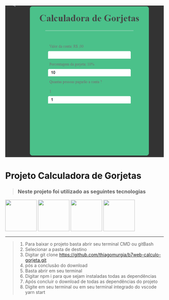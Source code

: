 ![calc](calc.gif)

 # Projeto Calculadora de Gorjetas 
> ### Neste projeto foi utilizado as seguintes tecnologias

<img src="https://cdn.iconscout.com/icon/free/png-256/react-4-1175110.png" width="100" height="100" justfy="center">
<img src="https://cdn.iconscout.com/icon/free/png-256/javascript-24-1174950.png"width="100" height="100">
<img src="https://cdn.iconscout.com/icon/free/png-256/html-2752158-2284975.png"width="100" height="100">
<img src="https://cdn.iconscout.com/icon/free/png-256/css-131-722685.png"width="100" height="100">




<hr/>

>1. Para baixar o projeto basta abrir seu terminal CMD ou gitBash
>2. Selecionar a pasta de destino
>3. Digitar git clone https://github.com/thiagomurgia/b7web-calculo-gorjeta.git
>4. pós a conclusão do download
>5. Basta abrir em seu terminal
>6. Digitar npm i para que sejam instaladas todas as dependências
>7. Após concluir o download de todas as dependências do projeto
>8. Digite em seu terminal ou em seu terminal integrado do vscode yarn start